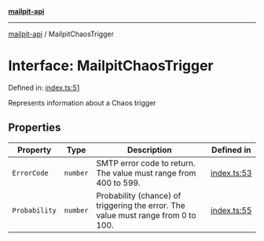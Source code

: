 [**mailpit-api**](../README.md)

***

[mailpit-api](../README.md) / MailpitChaosTrigger

# Interface: MailpitChaosTrigger

Defined in: [index.ts:51](https://github.com/mpspahr/mailpit-api/blob/861dbfe89d38290995a3d1499878fc8416408e21/src/index.ts#L51)

Represents information about a Chaos trigger

## Properties

| Property | Type | Description | Defined in |
| ------ | ------ | ------ | ------ |
| <a id="errorcode"></a> `ErrorCode` | `number` | SMTP error code to return. The value must range from 400 to 599. | [index.ts:53](https://github.com/mpspahr/mailpit-api/blob/861dbfe89d38290995a3d1499878fc8416408e21/src/index.ts#L53) |
| <a id="probability"></a> `Probability` | `number` | Probability (chance) of triggering the error. The value must range from 0 to 100. | [index.ts:55](https://github.com/mpspahr/mailpit-api/blob/861dbfe89d38290995a3d1499878fc8416408e21/src/index.ts#L55) |
